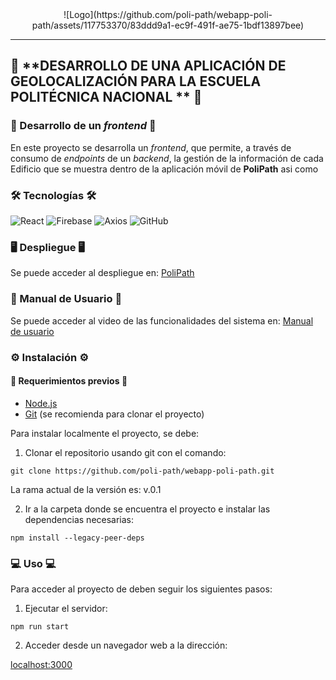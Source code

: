 <div align="center" width="100%">
![Logo](https://github.com/poli-path/webapp-poli-path/assets/117753370/83ddd9a1-ec9f-491f-ae75-1bdf13897bee)
</div>

---
## :blue_book: **DESARROLLO DE UNA APLICACIÓN DE GEOLOCALIZACIÓN PARA LA ESCUELA POLITÉCNICA NACIONAL  ** :blue_book:

### :book: Desarrollo de un *frontend* :book:
En este proyecto se desarrolla un *frontend*, que permite, a través de consumo de *endpoints* de un *backend*, la gestión de la información de cada Edificio que se muestra dentro de la aplicación móvil de **PoliPath** asi como 
### :hammer_and_wrench: Tecnologías :hammer_and_wrench:
![React](https://img.shields.io/badge/React-asd?style=for-the-badge&logo=react&logoColor=61DAFB&logoWidth=20&color=9B9B9B&link=https://reactjs.org/) ![Firebase](https://img.shields.io/badge/firebase-ffca28?style=for-the-badge&logo=firebase&logoColor=black) ![Axios](https://img.shields.io/badge/Axios-asd?style=for-the-badge&logo=axios&logoColor=512BD4&logoWidth=20&color=ECD53F&link=https://axios-http.com/) ![GitHub](https://img.shields.io/badge/Github-asd?style=for-the-badge&logo=github&logoColor=000000&logoWidth=20&color=40AEF0&link=https://github.com/)

### :desktop_computer: Despliegue :desktop_computer:

Se puede acceder al despliegue en: [PoliPath](https://poli-path.web.app)

### :notebook: Manual de Usuario :notebook:

Se puede acceder al video de las funcionalidades del sistema en: [Manual de usuario](https://youtu.be/)

### :gear: Instalación :gear:

#### :toolbox: Requerimientos previos :toolbox:

- [Node.js](https://nodejs.org/)
- [Git](https://git-scm.com/) (se recomienda para clonar el proyecto)

Para instalar localmente el proyecto, se debe:

1. Clonar el repositorio usando git con el comando:
```
git clone https://github.com/poli-path/webapp-poli-path.git
```
La rama actual de la versión es: v.0.1

2. Ir a la carpeta donde se encuentra el proyecto e instalar las dependencias necesarias:
```
npm install --legacy-peer-deps
```

### :computer: Uso :computer:

Para acceder al proyecto de deben seguir los siguientes pasos:

1. Ejecutar el servidor:
```
npm run start
```

2. Acceder desde un navegador web a la dirección:

[localhost:3000](http://localhost:3000/)
